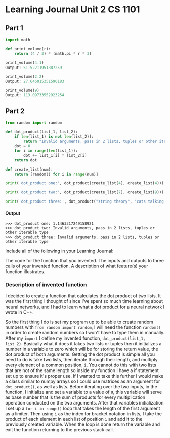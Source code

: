 
# Learning Journal Unit 2 CS 1101

## Part 1
```python
import math

def print_volume(r):
    return (4 / 3) * (math.pi * r * 3)

print_volume(4.1)
Output: 51.52211951887259

print_volume(2.2)
Output: 27.646015351590183

print_volume(9)
Output: 113.09733552923254
```

## Part 2

```python
from random import random

def dot_product(list_1, list_2):
    if len(list_1) is not len(list_2)):
        return "Invalid arguments, pass in 2 lists, tuples or other iterable type"
    dot = 0
    for i in range(len(list_1)):
        dot += list_1[i] * list_2[i]
    return dot

def create_list(num):
    return [random() for i in range(num)]

print('dot_product one:', dot_product(create_list(4), create_list(4)))

print('dot_product two:', dot_product(create_list(7), create_list(9)))

print('dot_product three:', dot_product("string theory", "cats talking about eating food"))
```
#### Output
```
>>> dot_product one: 1.1463317249158921
>>> dot_product two: Invalid arguments, pass in 2 lists, tuples or other iterable type
>>> dot_product three: Invalid arguments, pass in 2 lists, tuples or other iterable type
```

Include all of the following in your Learning Journal:

The code for the function that you invented.
The inputs and outputs to three calls of your invented function.
A description of what feature(s) your function illustrates.

### Description of invented function

I decided to create a function that calculates the dot product of two lists. It was the first thing I thought of since I've spent so much time learning about neural networks, and I had to learn what a dot product for a neural network I wrote in C++.

So the first thing I do is set my program up to be able to create random numbers with `from random import random`, I will need the function `random()` in order to create random numbers so I won't have to type them in manually. After my `import` I define my invented function, `dot_product(list_1, list_2)`. Basically what it does it takes two lists or tuples then it initializes a number in a variable to zero which will be for storing the return value, the dot product of both arguments. Getting the dot product is simple all you need to do is take two lists, then iterate through their length, and multiply every element of a common position, `i`. You cannot do this with two lists that are not of the same length so inside my function I have a if statement set up to ensure it's proper use. If I wanted to take this further I would make a class similar to numpy arrays so I could use matrices as an argument for `dot_product()`, as well as lists. Before iterating over the two inputs, in the function, I initialize and set a variable to a value of `0`, this variable will serve as base number that is the sum of products for every multiplication operation conducted on the two arguments. After that variables initialization I set up a `for i in range()` loop that takes the length of the first argument as a limiter. Then using `i` as the index for bracket notation in lists, I take the product of each element in each list of position `i` and add it to the previously created variable. When the loop is done return the variable and exit the function returning to the previous stack call. 



